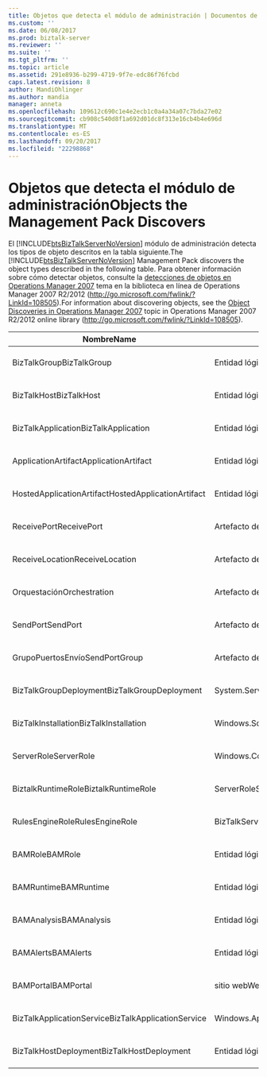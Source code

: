 ```yaml
---
title: Objetos que detecta el módulo de administración | Documentos de Microsoft
ms.custom: ''
ms.date: 06/08/2017
ms.prod: biztalk-server
ms.reviewer: ''
ms.suite: ''
ms.tgt_pltfrm: ''
ms.topic: article
ms.assetid: 291e8936-b299-4719-9f7e-edc86f76fcbd
caps.latest.revision: 8
author: MandiOhlinger
ms.author: mandia
manager: anneta
ms.openlocfilehash: 109612c690c1e4e2ecb1c0a4a34a07c7bda27e02
ms.sourcegitcommit: cb908c540d8f1a692d01dc8f313e16cb4b4e696d
ms.translationtype: MT
ms.contentlocale: es-ES
ms.lasthandoff: 09/20/2017
ms.locfileid: "22298868"
---
```

# <a name="objects-the-management-pack-discovers"></a><span data-ttu-id="b8d1e-102">Objetos que detecta el módulo de administración</span><span class="sxs-lookup"><span data-stu-id="b8d1e-102">Objects the Management Pack Discovers</span></span>
<span data-ttu-id="b8d1e-103">El [!INCLUDE[btsBizTalkServerNoVersion](../includes/btsbiztalkservernoversion-md.md)] módulo de administración detecta los tipos de objeto descritos en la tabla siguiente.</span><span class="sxs-lookup"><span data-stu-id="b8d1e-103">The [!INCLUDE[btsBizTalkServerNoVersion](../includes/btsbiztalkservernoversion-md.md)] Management Pack discovers the object types described in the following table.</span></span> <span data-ttu-id="b8d1e-104">Para obtener información sobre cómo detectar objetos, consulte la [detecciones de objetos en Operations Manager 2007](http://go.microsoft.com/fwlink/?LinkId=108505) tema en la biblioteca en línea de Operations Manager 2007 R2/2012 (http://go.microsoft.com/fwlink/?LinkId=108505).</span><span class="sxs-lookup"><span data-stu-id="b8d1e-104">For information about discovering objects, see the [Object Discoveries in Operations Manager 2007](http://go.microsoft.com/fwlink/?LinkId=108505) topic in Operations Manager 2007 R2/2012 online library (http://go.microsoft.com/fwlink/?LinkId=108505).</span></span>  
  
|<span data-ttu-id="b8d1e-105">Nombre</span><span class="sxs-lookup"><span data-stu-id="b8d1e-105">Name</span></span>|<span data-ttu-id="b8d1e-106">Categoría</span><span class="sxs-lookup"><span data-stu-id="b8d1e-106">Category</span></span>|<span data-ttu-id="b8d1e-107">Tipo de objeto</span><span class="sxs-lookup"><span data-stu-id="b8d1e-107">Object Type</span></span>|  
|----------|--------------|-----------------|  
|<span data-ttu-id="b8d1e-108">BizTalkGroup</span><span class="sxs-lookup"><span data-stu-id="b8d1e-108">BizTalkGroup</span></span>|<span data-ttu-id="b8d1e-109">Entidad lógica</span><span class="sxs-lookup"><span data-stu-id="b8d1e-109">Logical entity</span></span>|<span data-ttu-id="b8d1e-110">Objetos de vista de aplicación</span><span class="sxs-lookup"><span data-stu-id="b8d1e-110">Application view objects</span></span>|  
|<span data-ttu-id="b8d1e-111">BizTalkHost</span><span class="sxs-lookup"><span data-stu-id="b8d1e-111">BizTalkHost</span></span>|<span data-ttu-id="b8d1e-112">Entidad lógica</span><span class="sxs-lookup"><span data-stu-id="b8d1e-112">Logical entity</span></span>|<span data-ttu-id="b8d1e-113">Objetos de vista de aplicación</span><span class="sxs-lookup"><span data-stu-id="b8d1e-113">Application view objects</span></span>|  
|<span data-ttu-id="b8d1e-114">BizTalkApplication</span><span class="sxs-lookup"><span data-stu-id="b8d1e-114">BizTalkApplication</span></span>|<span data-ttu-id="b8d1e-115">Entidad lógica</span><span class="sxs-lookup"><span data-stu-id="b8d1e-115">Logical entity</span></span>|<span data-ttu-id="b8d1e-116">Objetos de vista de aplicación</span><span class="sxs-lookup"><span data-stu-id="b8d1e-116">Application view objects</span></span>|  
|<span data-ttu-id="b8d1e-117">ApplicationArtifact</span><span class="sxs-lookup"><span data-stu-id="b8d1e-117">ApplicationArtifact</span></span>|<span data-ttu-id="b8d1e-118">Entidad lógica</span><span class="sxs-lookup"><span data-stu-id="b8d1e-118">Logical entity</span></span>|<span data-ttu-id="b8d1e-119">Objetos de vista de aplicación</span><span class="sxs-lookup"><span data-stu-id="b8d1e-119">Application view objects</span></span>|  
|<span data-ttu-id="b8d1e-120">HostedApplicationArtifact</span><span class="sxs-lookup"><span data-stu-id="b8d1e-120">HostedApplicationArtifact</span></span>|<span data-ttu-id="b8d1e-121">Entidad lógica</span><span class="sxs-lookup"><span data-stu-id="b8d1e-121">Logical entity</span></span>|<span data-ttu-id="b8d1e-122">Objetos de vista de aplicación</span><span class="sxs-lookup"><span data-stu-id="b8d1e-122">Application view objects</span></span>|  
|<span data-ttu-id="b8d1e-123">ReceivePort</span><span class="sxs-lookup"><span data-stu-id="b8d1e-123">ReceivePort</span></span>|<span data-ttu-id="b8d1e-124">Artefacto de aplicación</span><span class="sxs-lookup"><span data-stu-id="b8d1e-124">Application artifact</span></span>|<span data-ttu-id="b8d1e-125">Objetos de vista de aplicación</span><span class="sxs-lookup"><span data-stu-id="b8d1e-125">Application view objects</span></span>|  
|<span data-ttu-id="b8d1e-126">ReceiveLocation</span><span class="sxs-lookup"><span data-stu-id="b8d1e-126">ReceiveLocation</span></span>|<span data-ttu-id="b8d1e-127">Artefacto de aplicación</span><span class="sxs-lookup"><span data-stu-id="b8d1e-127">Application artifact</span></span>|<span data-ttu-id="b8d1e-128">Objetos de vista de aplicación</span><span class="sxs-lookup"><span data-stu-id="b8d1e-128">Application view objects</span></span>|  
|<span data-ttu-id="b8d1e-129">Orquestación</span><span class="sxs-lookup"><span data-stu-id="b8d1e-129">Orchestration</span></span>|<span data-ttu-id="b8d1e-130">Artefacto de aplicación</span><span class="sxs-lookup"><span data-stu-id="b8d1e-130">Application artifact</span></span>|<span data-ttu-id="b8d1e-131">Objetos de vista de aplicación</span><span class="sxs-lookup"><span data-stu-id="b8d1e-131">Application view objects</span></span>|  
|<span data-ttu-id="b8d1e-132">SendPort</span><span class="sxs-lookup"><span data-stu-id="b8d1e-132">SendPort</span></span>|<span data-ttu-id="b8d1e-133">Artefacto de aplicación</span><span class="sxs-lookup"><span data-stu-id="b8d1e-133">Application artifact</span></span>|<span data-ttu-id="b8d1e-134">Objetos de vista de aplicación</span><span class="sxs-lookup"><span data-stu-id="b8d1e-134">Application view objects</span></span>|  
|<span data-ttu-id="b8d1e-135">GrupoPuertosEnvío</span><span class="sxs-lookup"><span data-stu-id="b8d1e-135">SendPortGroup</span></span>|<span data-ttu-id="b8d1e-136">Artefacto de aplicación</span><span class="sxs-lookup"><span data-stu-id="b8d1e-136">Application artifact</span></span>|<span data-ttu-id="b8d1e-137">Objetos de vista de aplicación</span><span class="sxs-lookup"><span data-stu-id="b8d1e-137">Application view objects</span></span>|  
|<span data-ttu-id="b8d1e-138">BizTalkGroupDeployment</span><span class="sxs-lookup"><span data-stu-id="b8d1e-138">BizTalkGroupDeployment</span></span>|<span data-ttu-id="b8d1e-139">System.Service</span><span class="sxs-lookup"><span data-stu-id="b8d1e-139">System.Service</span></span>|<span data-ttu-id="b8d1e-140">Objetos de vista de implementación</span><span class="sxs-lookup"><span data-stu-id="b8d1e-140">Deployment View objects</span></span>|  
|<span data-ttu-id="b8d1e-141">BizTalkInstallation</span><span class="sxs-lookup"><span data-stu-id="b8d1e-141">BizTalkInstallation</span></span>|<span data-ttu-id="b8d1e-142">Windows.SoftwareInstallation</span><span class="sxs-lookup"><span data-stu-id="b8d1e-142">Windows.SoftwareInstallation</span></span>|<span data-ttu-id="b8d1e-143">Objetos de vista de implementación</span><span class="sxs-lookup"><span data-stu-id="b8d1e-143">Deployment View objects</span></span>|  
|<span data-ttu-id="b8d1e-144">ServerRole</span><span class="sxs-lookup"><span data-stu-id="b8d1e-144">ServerRole</span></span>|<span data-ttu-id="b8d1e-145">Windows.ComputerRole</span><span class="sxs-lookup"><span data-stu-id="b8d1e-145">Windows.ComputerRole</span></span>|<span data-ttu-id="b8d1e-146">Objetos de vista de implementación</span><span class="sxs-lookup"><span data-stu-id="b8d1e-146">Deployment View objects</span></span>|  
|<span data-ttu-id="b8d1e-147">BiztalkRuntimeRole</span><span class="sxs-lookup"><span data-stu-id="b8d1e-147">BiztalkRuntimeRole</span></span>|<span data-ttu-id="b8d1e-148">ServerRole</span><span class="sxs-lookup"><span data-stu-id="b8d1e-148">ServerRole</span></span>|<span data-ttu-id="b8d1e-149">Objetos de vista de implementación</span><span class="sxs-lookup"><span data-stu-id="b8d1e-149">Deployment View objects</span></span>|  
|<span data-ttu-id="b8d1e-150">RulesEngineRole</span><span class="sxs-lookup"><span data-stu-id="b8d1e-150">RulesEngineRole</span></span>|<span data-ttu-id="b8d1e-151">BizTalkServerRole</span><span class="sxs-lookup"><span data-stu-id="b8d1e-151">BizTalkServerRole</span></span>|<span data-ttu-id="b8d1e-152">Objetos de vista de implementación</span><span class="sxs-lookup"><span data-stu-id="b8d1e-152">Deployment View objects</span></span>|  
|<span data-ttu-id="b8d1e-153">BAMRole</span><span class="sxs-lookup"><span data-stu-id="b8d1e-153">BAMRole</span></span>|<span data-ttu-id="b8d1e-154">Entidad lógica</span><span class="sxs-lookup"><span data-stu-id="b8d1e-154">Logical entity</span></span>|<span data-ttu-id="b8d1e-155">Objetos de vista de implementación</span><span class="sxs-lookup"><span data-stu-id="b8d1e-155">Deployment View objects</span></span>|  
|<span data-ttu-id="b8d1e-156">BAMRuntime</span><span class="sxs-lookup"><span data-stu-id="b8d1e-156">BAMRuntime</span></span>|<span data-ttu-id="b8d1e-157">Entidad lógica</span><span class="sxs-lookup"><span data-stu-id="b8d1e-157">Logical entity</span></span>|<span data-ttu-id="b8d1e-158">Objetos de vista de implementación</span><span class="sxs-lookup"><span data-stu-id="b8d1e-158">Deployment View objects</span></span>|  
|<span data-ttu-id="b8d1e-159">BAMAnalysis</span><span class="sxs-lookup"><span data-stu-id="b8d1e-159">BAMAnalysis</span></span>|<span data-ttu-id="b8d1e-160">Entidad lógica</span><span class="sxs-lookup"><span data-stu-id="b8d1e-160">Logical entity</span></span>|<span data-ttu-id="b8d1e-161">Objetos de vista de implementación</span><span class="sxs-lookup"><span data-stu-id="b8d1e-161">Deployment View objects</span></span>|  
|<span data-ttu-id="b8d1e-162">BAMAlerts</span><span class="sxs-lookup"><span data-stu-id="b8d1e-162">BAMAlerts</span></span>|<span data-ttu-id="b8d1e-163">Entidad lógica</span><span class="sxs-lookup"><span data-stu-id="b8d1e-163">Logical entity</span></span>|<span data-ttu-id="b8d1e-164">Objetos de vista de implementación</span><span class="sxs-lookup"><span data-stu-id="b8d1e-164">Deployment View objects</span></span>|  
|<span data-ttu-id="b8d1e-165">BAMPortal</span><span class="sxs-lookup"><span data-stu-id="b8d1e-165">BAMPortal</span></span>|<span data-ttu-id="b8d1e-166">sitio web</span><span class="sxs-lookup"><span data-stu-id="b8d1e-166">Web site</span></span>|<span data-ttu-id="b8d1e-167">Objetos de vista de implementación</span><span class="sxs-lookup"><span data-stu-id="b8d1e-167">Deployment View objects</span></span>|  
|<span data-ttu-id="b8d1e-168">BizTalkApplicationService</span><span class="sxs-lookup"><span data-stu-id="b8d1e-168">BizTalkApplicationService</span></span>|<span data-ttu-id="b8d1e-169">Windows.ApplicationComponent</span><span class="sxs-lookup"><span data-stu-id="b8d1e-169">Windows.ApplicationComponent</span></span>|<span data-ttu-id="b8d1e-170">Objetos de vista de implementación</span><span class="sxs-lookup"><span data-stu-id="b8d1e-170">Deployment View objects</span></span>|  
|<span data-ttu-id="b8d1e-171">BizTalkHostDeployment</span><span class="sxs-lookup"><span data-stu-id="b8d1e-171">BizTalkHostDeployment</span></span>|<span data-ttu-id="b8d1e-172">Entidad lógica</span><span class="sxs-lookup"><span data-stu-id="b8d1e-172">Logical entity</span></span>|<span data-ttu-id="b8d1e-173">Objetos de vista de implementación</span><span class="sxs-lookup"><span data-stu-id="b8d1e-173">Deployment View objects</span></span>|